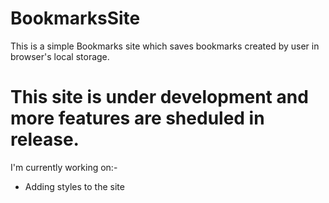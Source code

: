 # BookmarksSite

This is a simple Bookmarks site which saves bookmarks created by user in browser's local storage. 

# This site is under development and more features are sheduled in release.

I'm currently working on:-
- Adding styles to the site
